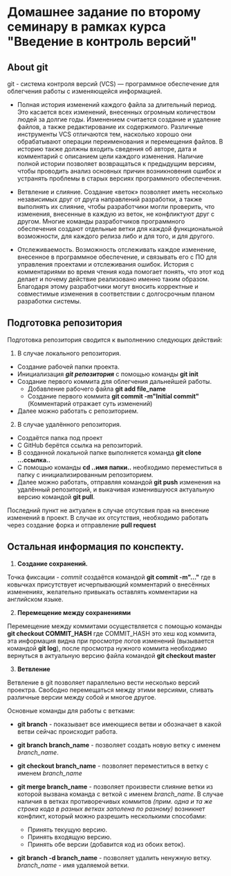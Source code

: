 # **Домашнее задание по второму семинару в рамках курса "Введение в контроль версий"**

## About git

git - система контроля версий (VCS) — программное обеспечение для облегчения работы с изменяющейся
информацией.

* Полная история изменений каждого файла за длительный период. Это касается всех изменений,
внесенных огромным количеством людей за долгие годы. Изменением считается создание и
удаление файлов, а также редактирование их содержимого. Различные инструменты VCS отличаются
тем, насколько хорошо они обрабатывают операции переименования и перемещения файлов. В
историю также должны входить сведения об авторе, дата и комментарий с описанием цели каждого
изменения. Наличие полной истории позволяет возвращаться к предыдущим версиям, чтобы
проводить анализ основных причин возникновения ошибок и устранять проблемы в старых версиях
программного обеспечения.

* Ветвление и слияние. Создание «веток» позволяет иметь несколько независимых друг от друга
направлений разработки, а также выполнять их слияние, чтобы разработчики могли проверить, что
изменения, внесенные в каждую из веток, не конфликтуют друг с другом. Многие команды
разработчиков программного обеспечения создают отдельные ветки для каждой функциональной
возможности, для каждого релиза либо и для того, и для другого.

* Отслеживаемость. Возможность отслеживать каждое изменение, внесенное в программное
обеспечение, и связывать его с ПО для управления проектами и отслеживания ошибок. История с
комментариями во время чтения кода помогает понять, что этот код делает и почему действие
реализовано именно таким образом. Благодаря этому разработчики могут вносить корректные и
совместимые изменения в соответствии с долгосрочным планом разработки системы.

## Подготовка репозитория 

Подготовка репозитория сводится к выполнению следующих действий:

1. В случае локального репозитория.
* Создание рабочей папки проекта.
* Инициализация ***git репозитория*** с помощью команды **git init**
* Создание первого коммита для облегчения дальнейшей работы.
    * Добавление рабочего файла **git add file_name**
    * Создание первого коммита **git commit -m"Initial commit"** (Комментарий отражает суть изменений)
* Далее можно работать с репозиторием.

2. В случае удалённого репозитория.
* Создаётся папка под проект
* С GitHub берётся ссылка на репозиторий.
* В созданной локальной папке выполняется команда **git clone ...ссылка..**
* С помощью команды **cd ..имя папки..** необходимо переместиться в папку с инициализированным репозиторием.
* Далее можно работать, отправляя командой **git push** изменения на удалённый репозиторий, и выкачивая изменившуюся актуальную версию командой **git pull**.

Последний пункт не актуален в случае отсутсвия прав на внесение изменений в проект. В случае их отсутствия, необходимо работать через создание форка и отправление **pull request**

## Остальная информация по конспекту.

1. **Создание сохранений.**

Точка фиксации - *commit* создаётся командой **git commit -m"..."** где в ковычках присутствует исчерпывающий комментарий о внесённых изменениях, желательно привыкать оставлять комментарии на английском языке.

2. **Перемещение между сохранениями**

Перемещение между коммитами осуществляется с помощью команды **git checkout COMMIT_HASH** где COMMIT_HASH это хеш код коммита, эта информация видна при просмотре логов изменений (вызывается командой **git log**), после просмотра нужного коммита необходимо вернуться в актуальную версию файла командой **git checkout master** 

3. **Ветвление**

Ветвление в git позволяет параллельно вести несколько версий проектра. Свободно перемещаться между этими версиями, сливать различные версии между собой и многое другое.

Основные команды для работы с ветками:

* **git branch** - показывает все имеющиеся ветви и обозначает в какой ветви сейчас происходит работа.
* **git branch branch_name** - позволяет создать новую ветку с именем *branch_name*.
* **git checkout branch_name** - позволяет переместиться в ветку с именем *branch_name*
* **git merge branch_name** - позволяет произвести слияние ветки из которой вызвана команда с веткой с именем *branch_name*. В случае наличия в ветках противоречивых коммитов *(прим. одна и та же строка кода в разных ветках заполена по разному)* возникнет конфликт, который можно разрешить несколькими способами:
    * Принять текущую версию.
    * Принять входящую версию.
    * Принять обе версии (добавится код из обоих веток).

* **git branch -d branch_name** - позволяет удалить ненужную ветку. *branch_name* - имя удаляемой ветки.

